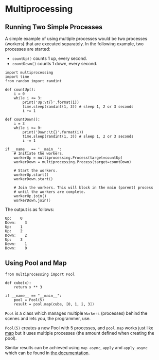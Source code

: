 # Multiprocessing




## Running Two Simple Processes


A simple example of using multiple processes would be two processes (workers) that are executed separately. In the following example, two processes are started:

- `countUp()` counts 1 up, every second.
- `countDown()` counts 1 down, every second.

```
import multiprocessing
import time
from random import randint

def countUp():
    i = 0
    while i <= 3:
        print('Up:\t{}'.format(i))
        time.sleep(randint(1, 3)) # sleep 1, 2 or 3 seconds
        i += 1

def countDown():
    i = 3
    while i >= 0:
        print('Down:\t{}'.format(i))
        time.sleep(randint(1, 3)) # sleep 1, 2 or 3 seconds
        i -= 1

if __name__ == '__main__':
    # Initiate the workers.
    workerUp = multiprocessing.Process(target=countUp)
    workerDown = multiprocessing.Process(target=countDown)
    
    # Start the workers.
    workerUp.start()
    workerDown.start()

    # Join the workers. This will block in the main (parent) process
    # until the workers are complete.
    workerUp.join()
    workerDown.join()

```

The output is as follows:

```
Up:    0
Down:    3
Up:    1
Up:    2
Down:    2
Up:    3
Down:    1
Down:    0

```



## Using Pool and Map


```
from multiprocessing import Pool

def cube(x):
    return x ** 3

if __name__ == "__main__":
    pool = Pool(5)
    result = pool.map(cube, [0, 1, 2, 3])

```

`Pool` is a class which manages multiple `Workers` (processes) behind the scenes and lets you, the programmer, use.

`Pool(5)` creates a new Pool with 5 processes, and `pool.map` works just like [map](https://docs.python.org/2/library/functions.html#map) but it uses multiple processes (the amount defined when creating the pool).

Similar results can be achieved using `map_async`, `apply` and `apply_async` which can be found in [the documentation](https://docs.python.org/2/library/multiprocessing.html).

